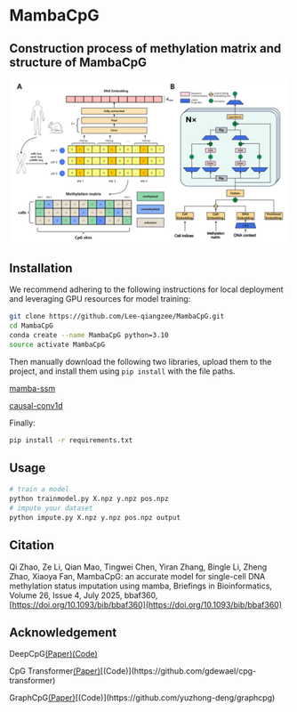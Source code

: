 # MambaCpG

## Construction process of methylation matrix and structure of MambaCpG
![Image text](figure1.png)


## Installation
We recommend adhering to the following instructions for local deployment and leveraging GPU resources for model training:

```bash
git clone https://github.com/Lee-qiangzee/MambaCpG.git
cd MambaCpG
conda create --name MambaCpG python=3.10
source activate MambaCpG
```
Then manually download the following two libraries, upload them to the project, and install them using `pip install` with the file paths.

[mamba-ssm](https://github.com/state-spaces/mamba/releases/download/v1.2.0.post1/mamba_ssm-1.2.0.post1+cu118torch2.0cxx11abiFALSE-cp310-cp310-linux_x86_64.whl)

[causal-conv1d](https://github.com/Dao-AILab/causal-conv1d/releases/download/v1.2.0.post2/causal_conv1d-1.2.0.post2+cu118torch2.0cxx11abiFALSE-cp310-cp310-linux_x86_64.whl)

Finally:
```bash
pip install -r requirements.txt
```

## Usage
```bash
# train a model
python trainmodel.py X.npz y.npz pos.npz
# impute your dataset
python impute.py X.npz y.npz pos.npz output
```

## Citation
Qi Zhao, Ze Li, Qian Mao, Tingwei Chen, Yiran Zhang, Bingle Li, Zheng Zhao, Xiaoya Fan, MambaCpG: an accurate model for single-cell DNA methylation status imputation using mamba, Briefings in Bioinformatics, Volume 26, Issue 4, July 2025, bbaf360, [https://doi.org/10.1093/bib/bbaf360](https://doi.org/10.1093/bib/bbaf360)

## Acknowledgement
DeepCpG[(Paper)](https://genomebiology.biomedcentral.com/articles/10.1186/s13059-017-1189-z)[(Code)](https://github.com/cangermueller/deepcpg)

CpG Transformer[(Paper)](https://academic.oup.com/bioinformatics/article/38/3/597/6413629?)[(Code)](https://github.com/gdewael/cpg-transformer)

GraphCpG[(Paper)](https://academic.oup.com/bioinformatics/advance-article/doi/10.1093/bioinformatics/btad533/7255916?)[(Code)](https://github.com/yuzhong-deng/graphcpg)
